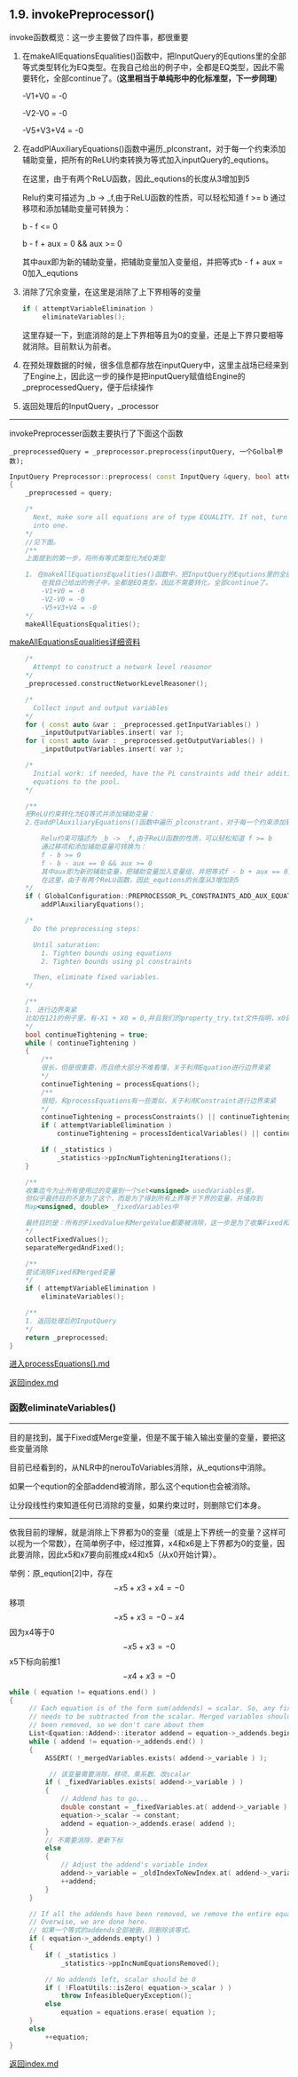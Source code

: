 ## 1.9. invokePreprocessor()

invoke函数概览：这一步主要做了四件事，都很重要
1. 在makeAllEquationsEqualities()函数中，把InputQuery的Equtions里的全部等式类型转化为EQ类型。在我自己给出的例子中，全都是EQ类型，因此不需要转化，全部continue了。(**这里相当于单纯形中的化标准型，下一步同理**)

    -V1+V0 = -0

    -V2-V0 = -0

    -V5+V3+V4 = -0

2. 在addPlAuxiliaryEquations()函数中遍历_plconstrant，对于每一个约束添加辅助变量，把所有的ReLU约束转换为等式加入inputQuery的_equtions。

    在这里，由于有两个ReLU函数，因此_equtions的长度从3增加到5

    Relu约束可描述为 _b -> _f,由于ReLU函数的性质，可以轻松知道 f >= b
    通过移项和添加辅助变量可转换为：

    b - f <= 0

    b - f + aux = 0 && aux >= 0

    其中aux即为新的辅助变量，把辅助变量加入变量组，并把等式b - f + aux = 0加入_equtions

3. 消除了冗余变量，在这里是消除了上下界相等的变量
   
   ```cpp
   if ( attemptVariableElimination )
        eliminateVariables();
   ```
   
   这里存疑一下，到底消除的是上下界相等且为0的变量，还是上下界只要相等就消除。目前默认为前者。

4. 在预处理数据的时候，很多信息都存放在inputQuery中，这里主战场已经来到了Engine上，因此这一步的操作是把inputQuery赋值给Engine的_preprocessedQuery，便于后续操作

5. 返回处理后的InputQuery，_processor

---

invokePreprocesser函数主要执行了下面这个函数


`
_preprocessedQuery = _preprocessor.preprocess(inputQuery, 一个Golbal参数);
`

```cpp
InputQuery Preprocessor::preprocess( const InputQuery &query, bool attemptVariableElimination )
{
    _preprocessed = query;

    /*
      Next, make sure all equations are of type EQUALITY. If not, turn them
      into one.
    */
    //见下面。
    /**
    上面提到的第一步，将所有等式类型化为EQ类型

    1. 在makeAllEquationsEqualities()函数中，把InputQuery的Equtions里的全部等式类型转化为EQ类型。
        在我自己给出的例子中，全都是EQ类型，因此不需要转化，全部continue了。
        -V1+V0 = -0
        -V2-V0 = -0
        -V5+V3+V4 = -0
    */
    makeAllEquationsEqualities();
```
[makeAllEquationsEqualities详细资料](./makeAllEquationsEqualities.md)
```cpp
    /*
      Attempt to construct a network level reasonor
    */
    _preprocessed.constructNetworkLevelReasoner();

    /*
      Collect input and output variables
    */
    for ( const auto &var : _preprocessed.getInputVariables() )
        _inputOutputVariables.insert( var );
    for ( const auto &var : _preprocessed.getOutputVariables() )
        _inputOutputVariables.insert( var );

    /*
      Initial work: if needed, have the PL constraints add their additional
      equations to the pool.
    */

    /**
    把ReLU约束转化为EQ等式并添加辅助变量：
    2.在addPlAuxiliaryEquations()函数中遍历_plconstrant，对于每一个约束添加辅助变量，把所有的ReLU约束转换为等式加入inputQuery的_equtions。

        Relu约束可描述为 _b -> _f,由于ReLU函数的性质，可以轻松知道 f >= b
        通过移项和添加辅助变量可转换为：
        f - b >= 0
        f - b - aux == 0 && aux >= 0
        其中aux即为新的辅助变量，把辅助变量加入变量组，并把等式f - b + aux == 0加入_equtions
        在这里，由于有两个ReLU函数，因此_equtions的长度从3增加到5
    */
    if ( GlobalConfiguration::PREPROCESSOR_PL_CONSTRAINTS_ADD_AUX_EQUATIONS )
        addPlAuxiliaryEquations();

    /*
      Do the preprocessing steps:

      Until saturation:
        1. Tighten bounds using equations
        2. Tighten bounds using pl constraints

      Then, eliminate fixed variables.
    */

    /**
    1. 进行边界束紧
    比如在121的例子里，有-X1 + X0 = 0,并且我们的property_try.txt文件指明，x0属于[0.5, 1],那么可借此把X1的上下界也约束在[0.5, 1]里。这里关于边界束紧做了两次，第一次是用Eqution做，第二次是用Constraint
    */
    bool continueTightening = true;
    while ( continueTightening )
    {
        /**
        很长，但是很重要，而且绝大部分不难看懂，关于利用Equation进行边界束紧
        */
        continueTightening = processEquations(); 
        /**
        很短，和processEquations有一些类似，关于利用Constraint进行边界束紧
        */
        continueTightening = processConstraints() || continueTightening;
        if ( attemptVariableElimination )
            continueTightening = processIdenticalVariables() || continueTightening;

        if ( _statistics )
            _statistics->ppIncNumTighteningIterations();
    }

    /**
    收集迄今为止所有使用过的变量到一个set<unsigned> usedVariables里，
    但似乎最终目的不是为了这个，而是为了得到所有上界等于下界的变量，并储存到
    Map<unsigned, double> _fixedVariables中

    最终目的是：所有的FixedValue和MergeValue都要被消除，这一步是为了收集Fixed和Merged变量。
    */
    collectFixedValues();
    separateMergedAndFixed();

    /**
    尝试消除Fixed和Merged变量
    */
    if ( attemptVariableElimination )
        eliminateVariables();

    /**
    1. 返回处理后的InputQuery
    */
    return _preprocessed;
}
```
[进入processEquations().md](./processEquations.md)

[返回index.md](./index.md)

### 函数eliminateVariables()
---

目的是找到，属于Fixed或Merge变量，但是不属于输入输出变量的变量，要把这些变量消除

目前已经看到的，从NLR中的nerouToVariables消除，从_equtions中消除。

如果一个eqution的全部addend被消除，那么这个eqution也会被消除。

让分段线性约束知道任何已消除的变量，如果约束过时，则删除它们本身。

---

依我目前的理解，就是消除上下界都为0的变量（或是上下界统一的变量？这样可以视为一个常数），在简单例子中，经过推算，x4和x6是上下界都为0的变量，因此要消除，因此x5和x7要向前推成x4和x5（从x0开始计算）。


举例：原_eqution[2]中，存在
$$
-x5 + x3 + x4 = -0
$$
移项
$$
-x5 + x3 = -0 - x4
$$
因为x4等于0
$$
-x5 + x3 = -0
$$
x5下标向前推1
$$
-x4 + x3 = -0
$$

```cpp
while ( equation != equations.end() )
{
     // Each equation is of the form sum(addends) = scalar. So, any fixed variable
     // needs to be subtracted from the scalar. Merged variables should have already
     // been removed, so we don't care about them
     List<Equation::Addend>::iterator addend = equation->_addends.begin();
     while ( addend != equation->_addends.end() )
     {
         ASSERT( !_mergedVariables.exists( addend->_variable ) );

          // 该变量需要消除，移项、乘系数、改scalar
         if ( _fixedVariables.exists( addend->_variable ) )
         {
             // Addend has to go...
             double constant = _fixedVariables.at( addend->_variable ) * addend->_coefficient;
             equation->_scalar -= constant;
             addend = equation->_addends.erase( addend );
         }
         // 不需要消除，更新下标
         else
         {
             // Adjust the addend's variable index
             addend->_variable = _oldIndexToNewIndex.at( addend->_variable );
             ++addend;
         }
     }

     // If all the addends have been removed, we remove the entire equation.
     // Overwise, we are done here.
     // 如果一个等式的addends全部被删，则删除该等式。
     if ( equation->_addends.empty() )
     {
         if ( _statistics )
             _statistics->ppIncNumEquationsRemoved();

         // No addends left, scalar should be 0
         if ( !FloatUtils::isZero( equation->_scalar ) )
             throw InfeasibleQueryException();
         else
             equation = equations.erase( equation );
     }
     else
         ++equation;
}
```

[返回index.md](./index.md)